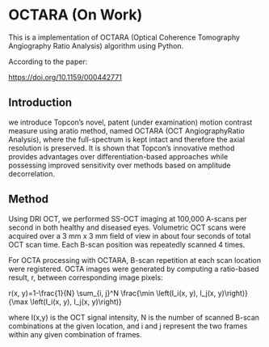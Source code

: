 # OCTARA (On Work)

This is a implementation of OCTARA (Optical Coherence Tomography Angiography Ratio Analysis) algorithm using Python.

According to the paper:

https://doi.org/10.1159/000442771

## Introduction

we introduce Topcon’s novel, patent (under examination) motion contrast measure using aratio method, named OCTARA (OCT AngiographyRatio Analysis), where the full-spectrum is kept intact and therefore the axial resolution is preserved. It is shown that Topcon’s innovative method provides advantages over differentiation-based approaches while possessing improved sensitivity over methods based on amplitude decorrelation.

## Method

Using DRI OCT, we performed SS-OCT imaging at 100,000 A-scans per second in both healthy and diseased eyes. Volumetric OCT scans were acquired over a 3 mm x 3 mm field of view in about four seconds of total OCT scan time. Each B-scan position was repeatedly scanned 4 times.

For OCTA processing with OCTARA, B-scan repetition at each scan location were registered. OCTA images were generated by computing a ratio-based result, r, between corresponding image pixels:

r(x, y)=1-\frac{1}{N} \sum_{i, j}^N \frac{\min \left(I_i(x, y), I_j(x, y)\right)}{\max \left(I_i(x, y), I_j(x, y)\right)}

where I(x,y) is the OCT signal intensity, N is the number of scanned B-scan combinations at the given location, and i and j represent the two frames within any given combination of frames.
